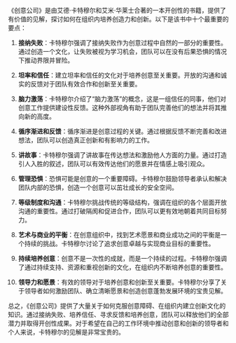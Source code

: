 《创意公司》是由艾德·卡特穆尔和艾米·华莱士合著的一本开创性的书籍，提供了有价值的见解，探讨如何在组织内培养创造力和创新。以下是该书中十个最重要的要点：

1. **接纳失败**：卡特穆尔强调了接纳失败作为创意过程中自然的一部分的重要性。通过创造一个文化，让失败被视为学习机会，团队可以在没有后果恐惧的情况下推动界限并冒险。

2. **坦率和信任**：建立坦率和信任的文化对于培养创意至关重要。开放的沟通和诚实的反馈对于团队有效合作和创新至关重要。

3. **脑力激荡**：卡特穆尔介绍了“脑力激荡”的概念，这是一组信任的同事，他们对创意工作提供建设性反馈。这种外部视角有助于团队完善他们的想法并将其推向新的高度。

4. **循序渐进和反馈**：循序渐进是创意过程的关键。通过根据反馈不断完善和改进想法，团队可以创造真正创新和有影响力的工作。

5. **讲故事**：卡特穆尔强调了讲故事在传达想法和激励他人方面的力量。通过打造引人入胜的叙述，团队可以有效传达他们的愿景并在情感上吸引观众。

6. **管理恐惧**：恐惧可能是创意的一个重要障碍。卡特穆尔鼓励领导者承认和解决团队内部的恐惧，创造一个创意可以茁壮成长的安全空间。

7. **等级制度和沟通**：卡特穆尔挑战传统的等级结构，强调在组织的各个层面开放沟通的重要性。通过打破隔阂和促进合作，团队可以更有效地朝着共同目标努力。

8. **艺术与商业的平衡**：在创意组织中，找到艺术愿景和商业成功之间的平衡是一个持续的挑战。卡特穆尔讨论了追求创意卓越与实现商业目标的重要性。

9. **持续培养创意**：创意不是一次性的成就，而是一个持续的过程。卡特穆尔强调了通过持续支持、资源和重视创新的文化，在组织内不断培养创意的重要性。

10. **领导力和愿景**：有效的领导对于培养创意和创新至关重要。卡特穆尔分享了关于领导者如何激励团队、确立清晰愿景和创造创意蓬勃发展环境的宝贵见解。

总之，《创意公司》提供了大量关于如何克服创意障碍、在组织内建立创新文化的知识。通过接纳失败、培养信任、寻求反馈和培养创意，团队可以释放他们的全部潜力并取得开创性成果。对于希望在自己的工作环境中推动创意和创新的领导者和个人来说，卡特穆尔的见解是非常宝贵的。